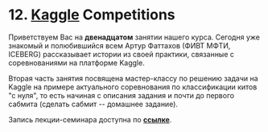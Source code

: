 
# 12. [Kaggle](https://www.kaggle.com/) Competitions

Приветствуем Вас на **двенадцатом** занятии нашего курса. Сегодня уже знакомый и полюбившийся всем Артур Фаттахов (ФИВТ МФТИ, ICEBERG) рассказывает истории из своей практики, связанные с соревнованиями на платформе Kaggle. 

Вторая часть занятия посвящена мастер-классу по решению задачи на Kaggle на примере актуального соревнования по классификации китов "с нуля", то есть начиная с описания задания и почти до первого сабмита (сделать сабмит -- домашнее задание).

Запись лекции-семинара доступна по [**ссылке**](https://www.youtube.com/watch?v=OM3Jdycznnc).
